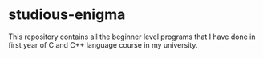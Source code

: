 # studious-enigma
This repository contains all the beginner level programs that I have done in first year of C and C++ language course in my university.
